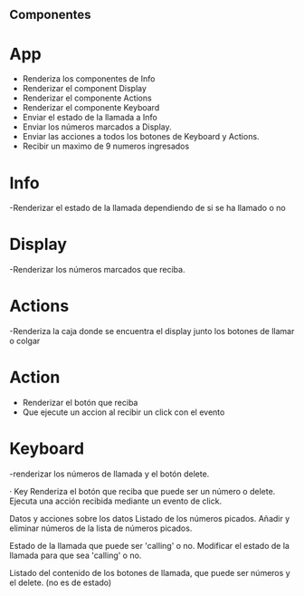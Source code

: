 ## Componentes

# App

- Renderiza los componentes de Info
- Renderizar el component Display
- Renderizar el componente Actions
- Renderizar el componente Keyboard
- Enviar el estado de la llamada a Info
- Enviar los números marcados a Display.
- Enviar las acciones a todos los botones de Keyboard y Actions.
- Recibir un maximo de 9 numeros ingresados

# Info

-Renderizar el estado de la llamada dependiendo de si se ha llamado o no

# Display

-Renderizar los números marcados que reciba.

# Actions

-Renderiza la caja donde se encuentra el display junto los botones de llamar o colgar

# Action

- Renderizar el botón que reciba
- Que ejecute un accion al recibir un click con el evento

# Keyboard

-renderizar los números de llamada y el botón delete.

· Key Renderiza el botón que reciba que puede ser un número o delete. Ejecuta una acción recibida mediante un evento de click.

Datos y acciones sobre los datos
Listado de los números picados. Añadir y eliminar números de la lista de números picados.

Estado de la llamada que puede ser 'calling' o no. Modificar el estado de la llamada para que sea 'calling' o no.

Listado del contenido de los botones de llamada, que puede ser números y el delete. (no es de estado)
